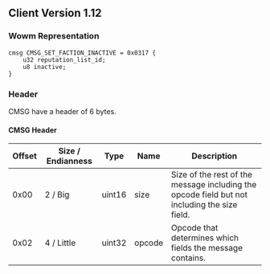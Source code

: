 ## Client Version 1.12

### Wowm Representation
```rust,ignore
cmsg CMSG_SET_FACTION_INACTIVE = 0x0317 {
    u32 reputation_list_id;    
    u8 inactive;    
}

```
### Header
CMSG have a header of 6 bytes.

#### CMSG Header
| Offset | Size / Endianness | Type   | Name   | Description |
| ------ | ----------------- | ------ | ------ | ----------- |
| 0x00   | 2 / Big           | uint16 | size   | Size of the rest of the message including the opcode field but not including the size field.|
| 0x02   | 4 / Little        | uint32 | opcode | Opcode that determines which fields the message contains.|
